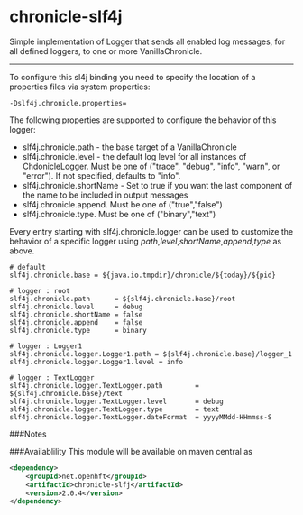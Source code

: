 chronicle-slf4j
===============
Simple implementation of Logger that sends all enabled log messages, for all
defined loggers, to one or more VanillaChronicle.

---

To configure this sl4j binding you need to specify the location of a properties files via system properties:
```
-Dslf4j.chronicle.properties=
```

The following properties are supported to configure the behavior of this logger:
  * slf4j.chronicle.path - the base target of a VanillaChronicle
  * slf4j.chronicle.level - the default log level for all instances of ChdonicleLogger. Must be one of ("trace", "debug", "info", "warn", or "error"). If not specified, defaults to "info".
  * slf4j.chronicle.shortName - Set to true if you want the last component of the name to be included in output messages
  * slf4j.chronicle.append. Must be one of ("true","false")
  * slf4j.chronicle.type. Must be one of ("binary","text")

Every entry starting with slf4j.chronicle.logger can be used to customize the behavior of a specific logger using _path_,_level_,_shortName_,_append_,_type_ as above.

```properties
# default
slf4j.chronicle.base = ${java.io.tmpdir}/chronicle/${today}/${pid}

# logger : root
slf4j.chronicle.path      = ${slf4j.chronicle.base}/root
slf4j.chronicle.level     = debug
slf4j.chronicle.shortName = false
slf4j.chronicle.append    = false
slf4j.chronicle.type      = binary

# logger : Logger1
slf4j.chronicle.logger.Logger1.path = ${slf4j.chronicle.base}/logger_1
slf4j.chronicle.logger.Logger1.level = info

# logger : TextLogger
slf4j.chronicle.logger.TextLogger.path        = ${slf4j.chronicle.base}/text
slf4j.chronicle.logger.TextLogger.level       = debug
slf4j.chronicle.logger.TextLogger.type        = text
slf4j.chronicle.logger.TextLogger.dateFormat  = yyyyMMdd-HHmmss-S
```

###Notes



###Availablility
This module will be available on maven central as

```xml
<dependency>
    <groupId>net.openhft</groupId>
    <artifactId>chronicle-slfj</artifactId>
    <version>2.0.4</version>
</dependency>
```
    